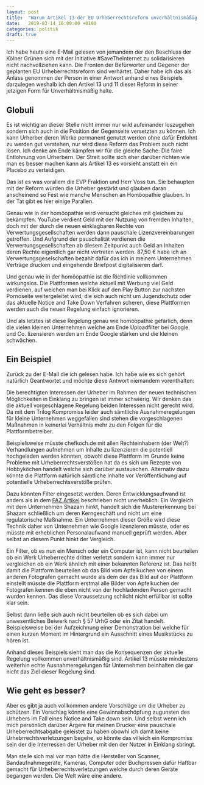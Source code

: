 ```yaml
---
layout: post
title:  "Warum Artikel 13 der EU Urheberrechtsreform unverhältnismäßig ist"
date:   2019-03-14 16:00:00 +0100
categories: politik
draft: true
---
```


Ich habe heute eine E-Mail gelesen von jemandem der den Beschluss der Kölner Grünen sich mit der
Initiative #SaveTheInternet zu solidarisieren nicht nachvollziehen kann. Die Fronten der Befürworter und Gegener
der geplanten EU Urheberrechtsreform sind verhärtet. Daher habe ich das als Anlass genommen der Person in einer Antwort
anhand eines Beispiels darzulegen weshalb ich den Artikel 13 und 11 dieser Reform in seiner jetzigen Form für
Unverhältnismäßig halte.

## Globuli

Es ist wichtig an dieser Stelle nicht immer nur wild aufeinander loszugehen sondern sich auch in die Position der
Gegenseite versetzten zu können. Ich kann Urherber deren Werke permanent genutzt werden ohne dafür Entlohnt zu werden
gut verstehen, nur wird diese Reform das Problem auch nicht lösen. Ich denke am Ende kämpfen wir für die gleiche Sache: 
Die faire Entlohnung von Urherbern. Der Streit sollte sich eher darüber richten wie man es besser machen kann als
Artikel 13 es vorsieht anstatt ein ein Placebo zu verteidigen.

Das ist es was vorallem die EVP Fraktion und Herr Voss tun. Sie behaupten mit der Reform würden die Urheber gestärkt und
glauben daran anscheinend so Fest wie manche Menschen an Homöopathie glauben. In der Tat gibt es hier einige Parallen.

Genau wie in der homöopathie wird versucht gleiches mit gleichem zu bekämpfen. YouTube verdient Geld mit der Nutzung von
fremden Inhalten, doch mit der durch die neuen einklagbaren Rechte von Verwertungsgesellschaften werden dann pauschale
Lizenzvereinbarungen getroffen. Und Aufgrund der pauschalität verdienen die Verwertungsgesellschaften ab diesem Zeitpunkt
auch Geld an Inhalten deren Rechte eigentlich gar nicht vertreten werden. 87,50 € habe ich an Verwertungsgeselschaften
bezahlt dafür das ich in meinem Unternehmen Verträge drucken und eingehende Briefpost digitalisieren darf.

Und genau wie in der homöopathie ist die Richtlinie vollkommen wirkungslos. Die Plattformen welche aktuell mit Werbung
viel Geld verdienen, auf welchen man bei Klick auf den Play Button zur nächsten Pornoseite weitergeleitet wird, die sich
auch nicht um Jugendschutz oder das aktuelle Notice and Take Down Verfahren scheren, diese Plattformen werden auch die
neuen Regelung einfach ignorieren.

Und als letztes ist diese Regelung genau wie homöopathie gefärlich, denn die vielen kleinen Unternehmen
welche am Ende Uploadfilter bei Google und Co. lizensieren werden am Ende Google stärken und die kleinen schwächen.

## Ein Beispiel

Zurück zu der E-Mail die ich gelesen habe. Ich habe wie es sich gehört natürlich Geantwortet und möchte diese Antwort
niemandem vorenthalten:

Die berechtigten Interessen der Urheber im Rahmen der neuen technischen Möglichkeiten in Einklang zu bringen ist immer
schwierig. Wir denken das die aktuell vorgeschlagene Regelung beiden Interessen nicht gerecht wird. Da mit dem Trilog
Kompromiss leider auch sämtliche Ausnahmeregelungen für kleine Unternehmen weggefallen sind stehen die vorgeschlagenen
Maßnahmen in keinerlei Verhältnis mehr zu den Folgen für die Plattformbetreiber.

Beispielsweise müsste chefkoch.de mit allen Rechteinhabern (der Welt?) Verhandlungen aufnehmen um Inhalte zu lizenzieren
die potentiell hochgeladen werden könnten, obwohl diese Plattform im Grunde keine Probleme mit Urheberrechtsverstößen
hat da es sich um Rezepte von Hobbyköchen handelt welche sich darüber austauschen. Alternativ dazu könnte die Plattform
natürlich sämtliche Inhalte vor Veröffentlichung auf potentielle Urheberrechtsverstöße prüfen.

Dazu könnten Filter eingesetzt werden. Deren Entwicklungsaufwand ist anders als in dem
[FAZ Artikel](https://www.faz.net/aktuell/feuilleton/medien/debatte-um-das-urheberrecht-der-kampf-gegen-artikel-13-16085460.html)
beschrieben nicht unerheblich. Ein Vergleich mit dem Unternehmen Shazam hinkt, handelt sich die Mustererkennung bei
Shazam schließlich um deren Kerngeschäft und nicht um eine regulatorische Maßnahme. Ein Unternehmen dieser Größe wird
diese Technik daher von Unternehmen wie Google lizenzieren müsste, oder es müsste mit erheblichen Personalaufwand manuell
geprüft werden. Aber selbst an diesem Punkt hinkt der Vergleich.

Ein Filter, ob es nun ein Mensch oder ein Computer ist, kann nicht beurteilen ob ein Werk Urheberrechte dritter
verletzt sondern kann immer nur vergleichen ob ein Werk ähnlich mit einer bekannten Referenz ist. Das heißt damit die
Plattform beurteilen ob das Bild vom Apfelkuchen von einem anderen Fotografen gemacht wurde als dem der das Bild auf
der Plattform einstellt müsste die Plattform erstmal alle Bilder von Apfelkuchen der Fotografen kennen die eben nicht
von der hochladenden Person gemacht wurden kennen.
Das diese Voraussetzung schlicht nicht erfüllbar ist sollte klar sein.

Selbst dann ließe sich auch nicht beurteilen ob es sich dabei um unwesentliches Beiwerk nach § 57 UrhG oder ein Zitat
handelt. Beispielsweise bei der Aufzeichnung einer Demonstration bei welche für einen kurzen Moment im Hintergrund ein
Ausschnitt eines Musikstücks zu hören ist.

Anhand dieses Beispiels sieht man das die Konsequenzen der aktuelle Regelung vollkommen unverhältnismäßig sind. Artikel
13 müsste mindestens weiterhin echte Ausnahmeregelungen für Unternehmen beinhalten die gar nicht das Ziel dieser
Regelung sind.

## Wie geht es besser?

Aber es gibt ja auch vollkommen andere Vorschläge um die Urheber zu schützen. Ein Vorschlag könnte eine
Gewinnabschöpfung zugunsten des Urhebers im Fall eines Notice and Take down sein. Und selbst wenn ich mich persönlich
darüber Ärgere für meinen Drucker eine pauschale Urheberrechtsabgabe geleistet zu haben obowhl ich damit keine
Urhebrrechtsverletzungen begehe, so könnte das villeich ein Kompromiss sein der die Interressen der Urheber mit den
der Nutzer in Einklang sbringt.

Man stelle sich mal vor man hätte die Hersteller von Scanner, Bandaufnahmegeräte, Kameras, Computer oder
Buchpressen dafür Haftbar gemacht für Urheberrechtsverletzungen welche durch deren Geräte begangen werden. Die Welt
wäre eine andere.